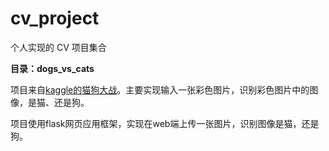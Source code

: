 # cv_project

个人实现的 CV 项目集合

**目录：dogs_vs_cats**

项目来自[kaggle的猫狗大战](https://www.kaggle.com/c/dogs-vs-cats-redux-kernels-edition/data)。主要实现输入一张彩色图片，识别彩色图片中的图像，是猫、还是狗。

项目使用flask网页应用框架，实现在web端上传一张图片，识别图像是猫，还是狗。
